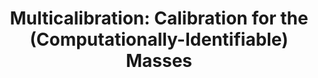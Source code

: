 ---
title: 'Multicalibration: Calibration for the (Computationally-Identifiable) Masses' 
acronym: MCCIM
type: AL
webpage: 'http://proceedings.mlr.press/v80/hebert-johnson18a.html' 
---